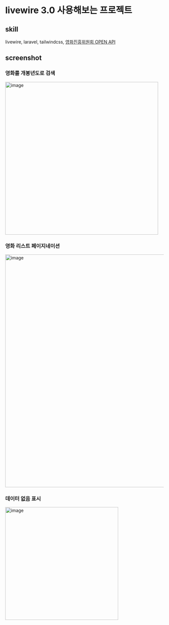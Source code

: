 # livewire 3.0 사용해보는 프로젝트

## skill
livewire, laravel, tailwindcss, [영화진흥위원회 OPEN API](https://www.kobis.or.kr/kobisopenapi/homepg/apiservice/searchServiceInfo.do)

## screenshot
### 영화를 개봉년도로 검색
<img width="486" alt="image" src="https://github.com/DahyeJang/MovieProject/assets/105340850/d0037cd6-2f1b-4f55-a4e1-c25ed0ba3559">

### 영화 리스트 페이지네이션
<img width="741" alt="image" src="https://github.com/DahyeJang/MovieProject/assets/105340850/62cf7336-fb69-4516-991b-9c6f3da07552">

### 데이터 없음 표시
<img width="359" alt="image" src="https://github.com/DahyeJang/MovieProject/assets/105340850/57c18e57-b884-41e6-8ab5-0ee2c3ada5fd">

